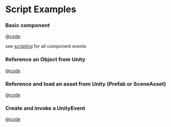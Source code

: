 # Script Examples

### Basic component
@[code](@code/basic-component.ts)

see [scripting](scripting#lifecycle-methods) for all component events

### Reference an Object from Unity
@[code](@code/component-object-reference.ts)  

### Reference and load an asset from Unity (Prefab or SceneAsset)
@[code](@code/component-prefab.ts)

### Create and invoke a UnityEvent
@[code](@code/component-unityevent.ts)